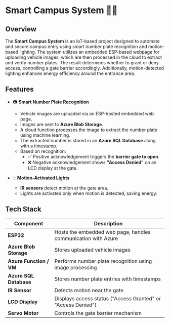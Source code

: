 # Smart Campus System 🚗🏫

## Overview

The **Smart Campus System** is an IoT-based project designed to automate and secure campus entry using smart number plate recognition and motion-based lighting. The system utilizes an embedded ESP-based webpage for uploading vehicle images, which are then processed in the cloud to extract and verify number plates. The result determines whether to grant or deny access, controlling a gate barrier accordingly. Additionally, motion-detected lighting enhances energy efficiency around the entrance area.

## Features

- 📷 **Smart Number Plate Recognition**
  - Vehicle images are uploaded via an ESP-hosted embedded web page.
  - Images are sent to **Azure Blob Storage**.
  - A cloud function processes the image to extract the number plate using machine learning.
  - The extracted number is stored in an **Azure SQL Database** along with a timestamp.
  - Based on recognition:
    - ✅ Positive acknowledgement triggers the **barrier gate to open**.
    - ❌ Negative acknowledgement shows **"Access Denied"** on an LCD display at the gate.

- 💡 **Motion-Activated Lights**
  - **IR sensors** detect motion at the gate area.
  - Lights are activated only when motion is detected, saving energy.

## Tech Stack

| Component | Description |
|----------|-------------|
| **ESP32** | Hosts the embedded web page, handles communication with Azure |
| **Azure Blob Storage** | Stores uploaded vehicle images |
| **Azure Function / VM** | Performs number plate recognition using image processing |
| **Azure SQL Database** | Stores number plate entries with timestamps |
| **IR Sensor** | Detects motion near the gate |
| **LCD Display** | Displays access status ("Access Granted" or "Access Denied") |
| **Servo Motor** | Controls the gate barrier mechanism |


